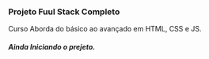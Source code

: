 ### Projeto Fuul Stack Completo
Curso Aborda do básico ao avançado em HTML, CSS e JS.
##### Ainda Iniciando o prejeto.
